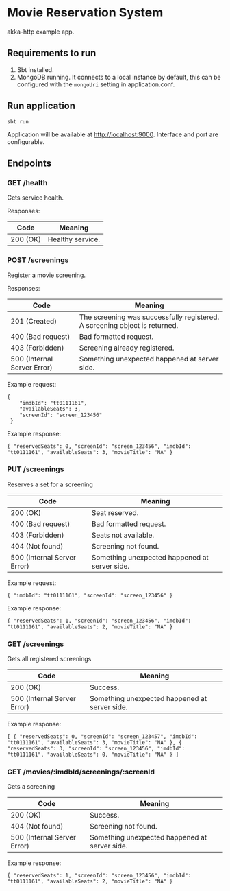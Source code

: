# Movie Reservation System

akka-http example app.

## Requirements to run

1. Sbt installed.
2. MongoDB running. It connects to a local instance by default, this can be configured with the `mongoUri` setting in application.conf.

## Run application

```
sbt run
```

Application will be available at [http://localhost:9000](http://localhost:9000). Interface and port are configurable.

## Endpoints

### GET /health

Gets service health.

Responses:

| Code     | Meaning																																				|
|----------|------------------|
| 200 (OK) | Healthy service. |

### POST /screenings

Register a movie screening.

Responses:

| Code                        | Meaning																																				|
|-----------------------------|----------------------------------------------------------------------------|
| 201 (Created)               | The screening was successfully registered. A screening object is returned. |
| 400 (Bad request)           | Bad formatted request.                                                     |
| 403 (Forbidden)             | Screening already registered.                                              |
| 500 (Internal Server Error) | Something unexpected happened at server side.                              |

Example request:

```
{
 	"imdbId": "tt0111161",
    "availableSeats": 3,
    "screenId": "screen_123456"
 }
```

Example response:

`{
     "reservedSeats": 0,
     "screenId": "screen_123456",
     "imdbId": "tt0111161",
     "availableSeats": 3,
     "movieTitle": "NA"
 }`

### PUT /screenings

Reserves a set for a screening

| Code                        | Meaning																																				           |
|-----------------------------|-----------------------------------------------|
| 200 (OK)                    | Seat reserved.                                |
| 400 (Bad request)           | Bad formatted request.                        |
| 403 (Forbidden)             | Seats not available.                          |
| 404 (Not found)             | Screening not found.                          |
| 500 (Internal Server Error) | Something unexpected happened at server side. |

Example request:

`{
    "imdbId": "tt0111161",
    "screenId": "screen_123456"
 }`

Example response:

`{
     "reservedSeats": 1,
     "screenId": "screen_123456",
     "imdbId": "tt0111161",
     "availableSeats": 2,
     "movieTitle": "NA"
 }`

### GET /screenings

Gets all registered screenings

| Code                        | Meaning																																				           |
|-----------------------------|-----------------------------------------------|
| 200 (OK)                    | Success.                                      |
| 500 (Internal Server Error) | Something unexpected happened at server side. |

Example response:

`[
     {
         "reservedSeats": 0,
         "screenId": "screen_123457",
         "imdbId": "tt0111161",
         "availableSeats": 3,
         "movieTitle": "NA"
     },
     {
         "reservedSeats": 3,
         "screenId": "screen_123456",
         "imdbId": "tt0111161",
         "availableSeats": 0,
         "movieTitle": "NA"
     }
 ]`

 ### GET /movies/:imdbId/screenings/:screenId

 Gets a screening

 | Code                        | Meaning																																				           |
 |-----------------------------|-----------------------------------------------|
 | 200 (OK)                    | Success.                                      |
 | 404 (Not found)             | Screening not found.                          |
 | 500 (Internal Server Error) | Something unexpected happened at server side. |

Example response:

`{
     "reservedSeats": 1,
     "screenId": "screen_123456",
     "imdbId": "tt0111161",
     "availableSeats": 2,
     "movieTitle": "NA"
 }`